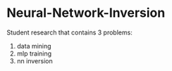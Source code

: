 # Neural-Network-Inversion

Student research that contains 3 problems:
1. data mining
2. mlp training
3. nn inversion
